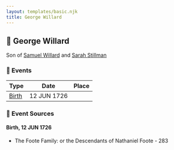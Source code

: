 ```yaml
---
layout: templates/basic.njk
title: George Willard
---
```

## 🔵 George Willard

Son of [Samuel Willard](/people/1/12362566) and [Sarah Stillman](/people/9/9722974)

### 📆 Events

Type | Date | Place
------ | ------ | ------
[Birth](#event-event-2) | 12 JUN 1726 |

### 📰 Event Sources

#### <a id="event-event-2"></a> Birth, 12 JUN 1726
* The Foote Family: or the Descendants of Nathaniel Foote  - 283